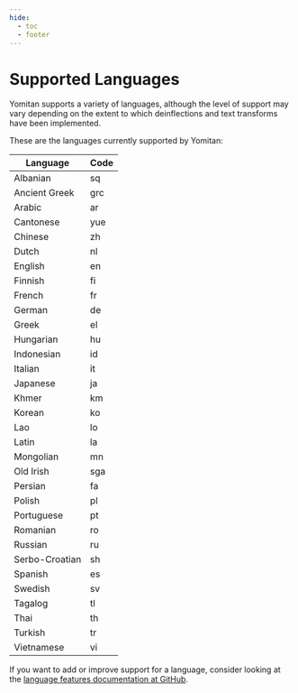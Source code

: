 ```yaml
---
hide:
  - toc
  - footer
---
```


# Supported Languages

Yomitan supports a variety of languages, although the level of support may vary depending on the extent to which deinflections and text transforms have been implemented.

These are the languages currently supported by Yomitan:

| Language       | Code |
| -------------- | ---- |
| Albanian       | sq   |
| Ancient Greek  | grc  |
| Arabic         | ar   |
| Cantonese      | yue  |
| Chinese        | zh   |
| Dutch          | nl   |
| English        | en   |
| Finnish        | fi   |
| French         | fr   |
| German         | de   |
| Greek          | el   |
| Hungarian      | hu   |
| Indonesian     | id   |
| Italian        | it   |
| Japanese       | ja   |
| Khmer          | km   |
| Korean         | ko   |
| Lao            | lo   |
| Latin          | la   |
| Mongolian      | mn   |
| Old Irish      | sga  |
| Persian        | fa   |
| Polish         | pl   |
| Portuguese     | pt   |
| Romanian       | ro   |
| Russian        | ru   |
| Serbo-Croatian | sh   |
| Spanish        | es   |
| Swedish        | sv   |
| Tagalog        | tl   |
| Thai           | th   |
| Turkish        | tr   |
| Vietnamese     | vi   |

If you want to add or improve support for a language, consider looking at the [language features documentation at GitHub](https://github.com/themoeway/yomitan/blob/master/docs/development/language-features.md).
